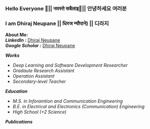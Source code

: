 ### Hello Everyone 👋|| नमस्ते  सबैलाइ🙏|| 안녕하세요 여러분 
### I am Dhiraj Neupane || धिरज न्यौपाने) || 디라지
**About Me:**  <br/> 
***LinkedIn :*** <a href= "https://www.linkedin.com/in/dhiraj-neupane-6b3089113/?originalSubdomain=kr"> Dhiraj Neupane</a> <br/>
***Google Scholar :*** <a href= "https://scholar.google.com/citations?user=KtSkA68AAAAJ&hl=en"> Dhiraj Neupane</a> <br/>
<!-- ***My Blog*** <a href = "https://dhirajneupane.github.io"> Dhiraj Neupane</a> <br/> -->
***Works***<br/>
- *Deep Learning and Software Development Researcher* <br/>
- *Gradaute Research Assistant* <br/>
- *Operation Assistant* <br/>
- *Secondary-level Teacher* <br/>
<!-- and --->
***Education*** <br/>
- *M.S. in Inforamtion and Communication Engineering* <br/>
- *B.E. in Electrical and Electronics (Communication) Engineering* <br/>
- *High School (+2 Science)* <br/>

***Publications*** <br/>


<!--
**dhirajneupane/dhirajNeupane** is a ✨ _special_ ✨ repository because its `README.md` (this file) appears on your GitHub profile.

Here are some ideas to get you started:

- 🔭 I’m currently working on
- 🌱 I’m currently learning ...
- 👯 I’m looking to collaborate on ...
- 🤔 I’m looking for help with ...
- 💬 Ask me about ...
- 📫 How to reach me: ...
- 😄 Pronouns: ...
- ⚡ Fun fact: ...


